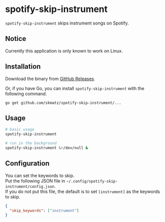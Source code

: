 # spotify-skip-instrument

`spotify-skip-instrument` skips instrument songs on Spotify.

## Notice

Currently this application is only known to work on Linux.

## Installation

Download the binary from [GitHub Releases](https://github.com/skmatz/spotify-skip-instrument/releases).

Or, if you have Go, you can install `spotify-skip-instrument` with the following command.

```console
go get github.com/skmatz/spotify-skip-instrument/...
```

## Usage

```sh
# basic usage
spotify-skip-instrument

# run in the background
spotify-skip-instrument &>/dev/null &
```

## Configuration

You can set the keywords to skip.  
Put the following JSON file in `~/.config/spotify-skip-instrument/config.json`.  
If you do not put this file, the default is to set `[instrument]` as the keywords to skip.

```json
{
  "skip_keywords": ["instrument"]
}
```
